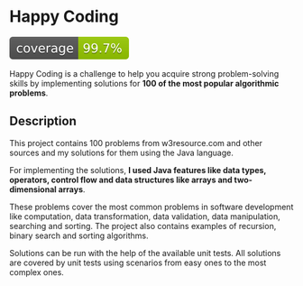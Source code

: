 # Happy Coding
![Coverage](.github/badges/jacoco.svg)

Happy Coding is a challenge to help you acquire strong problem-solving skills by implementing solutions for **100 of the most popular algorithmic problems**.



## Description
This project contains 100 problems from w3resource.com and other sources and my solutions for them using the Java language.


For implementing the solutions, **I used Java features like data types, operators, control flow and data structures like arrays and two-dimensional arrays**.


These problems cover the most common problems in software development like computation, data transformation, data validation, data manipulation, searching and sorting.
The project also contains examples of recursion, binary search and sorting algorithms.


Solutions can be run with the help of the available unit tests. All solutions are covered by unit tests using scenarios from easy ones to the most complex ones.
